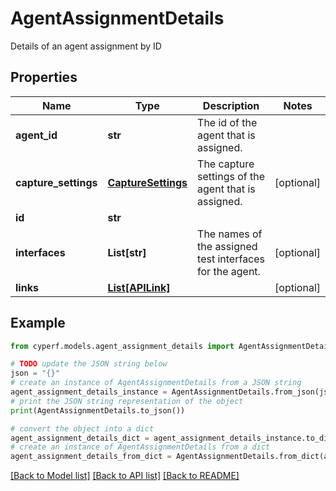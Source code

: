 # AgentAssignmentDetails

Details of an agent assignment by ID

## Properties

Name | Type | Description | Notes
------------ | ------------- | ------------- | -------------
**agent_id** | **str** | The id of the agent that is assigned. | 
**capture_settings** | [**CaptureSettings**](CaptureSettings.md) | The capture settings of the agent that is assigned. | [optional] 
**id** | **str** |  | 
**interfaces** | **List[str]** | The names of the assigned test interfaces for the agent. | [optional] 
**links** | [**List[APILink]**](APILink.md) |  | [optional] 

## Example

```python
from cyperf.models.agent_assignment_details import AgentAssignmentDetails

# TODO update the JSON string below
json = "{}"
# create an instance of AgentAssignmentDetails from a JSON string
agent_assignment_details_instance = AgentAssignmentDetails.from_json(json)
# print the JSON string representation of the object
print(AgentAssignmentDetails.to_json())

# convert the object into a dict
agent_assignment_details_dict = agent_assignment_details_instance.to_dict()
# create an instance of AgentAssignmentDetails from a dict
agent_assignment_details_from_dict = AgentAssignmentDetails.from_dict(agent_assignment_details_dict)
```
[[Back to Model list]](../README.md#documentation-for-models) [[Back to API list]](../README.md#documentation-for-api-endpoints) [[Back to README]](../README.md)


